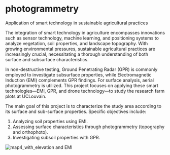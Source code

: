 # photogrammetry
Application of smart technology in sustainable agricultural practices

The integration of smart technology in agriculture encompasses innovations such as sensor technology, machine learning, and positioning systems to analyze vegetation, soil properties, and landscape topography. With growing environmental pressures, sustainable agricultural practices are increasingly crucial, necessitating a thorough understanding of both surface and subsurface characteristics.

In non-destructive testing, Ground Penetrating Radar (GPR) is commonly employed to investigate subsurface properties, while Electromagnetic Induction (EMI) complements GPR findings. For surface analysis, aerial photogrammetry is utilized. This project focuses on applying these smart technologies—EMI, GPR, and drone technology—to study the research farm plots at UCLouvain.

The main goal of this project is to characterize the study area according to its surface and sub-surface properties. Specific objectives include:

1. Analyzing soil properties using EMI.
2. Assessing surface characteristics through photogrammetry (topography and orthophoto).
3. Investigating subsoil properties with GPR.

![map4_with_elevation and EMI](https://github.com/user-attachments/assets/64bec358-e2cd-4855-8640-3462778b9914)
